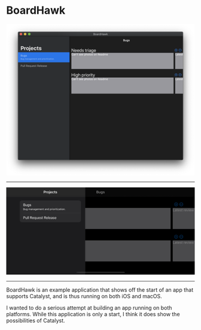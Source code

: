 # BoardHawk

![BoardHawk on macOS](images/macOS.png)

---

![BoardHawk on iOS](images/iOS.png)

---

BoardHawk is an example application that shows off the start of an app that supports Catalyst, and is thus running on both iOS and macOS.

I wanted to do a serious attempt at building an app running on both platforms. While this application is only a start, I think it does show the possibilities of Catalyst.
